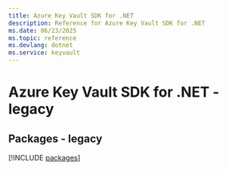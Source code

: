 ```yaml
---
title: Azure Key Vault SDK for .NET
description: Reference for Azure Key Vault SDK for .NET
ms.date: 06/23/2025
ms.topic: reference
ms.devlang: dotnet
ms.service: keyvault
---
```

# Azure Key Vault SDK for .NET - legacy
## Packages - legacy
[!INCLUDE [packages](key-vault-index.md)]